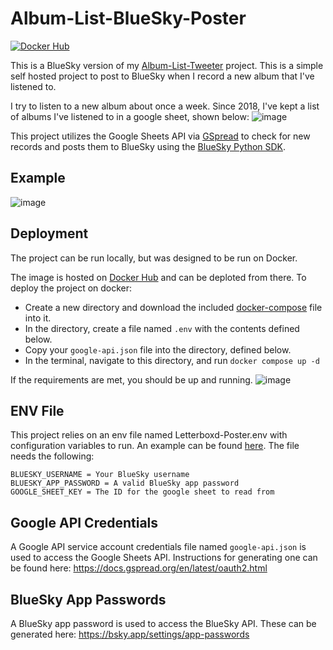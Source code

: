 # Album-List-BlueSky-Poster
[![Docker Hub](https://img.shields.io/static/v1.svg?color=086dd7&labelColor=555555&logoColor=ffffff&label=&message=docker%20hub&logo=Docker)](https://hub.docker.com/repository/docker/finiteui/album-list-bluesky-poster)

This is a BlueSky version of my [Album-List-Tweeter](https://github.com/FiniteUI/Album-List-Tweeter) project. This is a simple self hosted project to post to BlueSky when I record a new album that I've listened to.

I try to listen to a new album about once a week. Since 2018, I've kept a list of albums I've listened to in a google sheet, shown below:
![image](https://github.com/user-attachments/assets/4f29bbc5-d74b-499a-80d5-7980412b1779)


This project utilizes the Google Sheets API via [GSpread](https://github.com/burnash/gspread) to check for new records and posts them to BlueSky using the [BlueSky Python SDK](https://github.com/MarshalX/atproto).

## Example
![image](https://github.com/user-attachments/assets/aad9088d-eb3b-46dc-96ad-10acfa5d371b)

## Deployment
The project can be run locally, but was designed to be run on Docker.

The image is hosted on [Docker Hub](https://hub.docker.com/repository/docker/finiteui/album-list-bluesky-poster) and can be deploted from there.
To deploy the project on docker:
- Create a new directory and download the included [docker-compose](docker-compose.yml) file into it.
- In the directory, create a file named ```.env``` with the contents defined below.
- Copy your ```google-api.json``` file into the directory, defined below.
- In the terminal, navigate to this directory, and run ```docker compose up -d```

If the requirements are met, you should be up and running.
![image](https://github.com/user-attachments/assets/b75793fc-8391-4965-83e0-887d98cca5ff)

## ENV File
This project relies on an env file named Letterboxd-Poster.env with configuration variables to run. An example can be found [here](.env.example).
The file needs the following:
```
BLUESKY_USERNAME = Your BlueSky username
BLUESKY_APP_PASSWORD = A valid BlueSky app password
GOOGLE_SHEET_KEY = The ID for the google sheet to read from
```

## Google API Credentials
A Google API service account credentials file named ```google-api.json``` is used to access the Google Sheets API.
Instructions for generating one can be found here: https://docs.gspread.org/en/latest/oauth2.html

## BlueSky App Passwords
A BlueSky app password is used to access the BlueSky API. These can be generated here: https://bsky.app/settings/app-passwords
